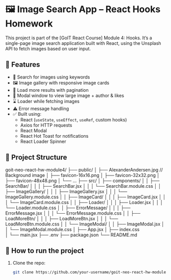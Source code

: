 

# 🖼️ Image Search App – React Hooks Homework

This project is part of the [GoIT React Course] Module 4: Hooks. It’s a single-page image search application built with React, using the Unsplash API to fetch images based on user input.

## 🌟 Features

- 🔎 Search for images using keywords
- 🖼️ Image gallery with responsive image cards
- 🔄 Load more results with pagination
- 💬 Modal window to view large image + author & likes
- ⌛ Loader while fetching images
- ⚠️ Error message handling
- ✅ Built using:
  - React (`useState`, `useEffect`, `useRef`, custom hooks)
  - Axios for HTTP requests
  - React Modal
  - React Hot Toast for notifications
  - React Loader Spinner

## 🚀 Project Structure

goit-neo-react-hw-module4/
├── public/
│   ├── AlexanderAndersen.jpg       // Background image
│   ├── favicon-16x16.png
│   ├── favicon-32x32.png
│   ├── favicon-48x48.png
│   └── ... 
├── src/
│   ├── components/
│   │   ├── SearchBar/
│   │   │   ├── SearchBar.jsx
│   │   │   └── SearchBar.module.css
│   │   ├── ImageGallery/
│   │   │   ├── ImageGallery.jsx
│   │   │   └── ImageGallery.module.css
│   │   ├── ImageCard/
│   │   │   ├── ImageCard.jsx
│   │   │   └── ImageCard.module.css
│   │   ├── Loader/
│   │   │   ├── Loader.jsx
│   │   │   └── Loader.module.css
│   │   ├── ErrorMessage/
│   │   │   ├── ErrorMessage.jsx
│   │   │   └── ErrorMessage.module.css
│   │   ├── LoadMoreBtn/
│   │   │   ├── LoadMoreBtn.jsx
│   │   │   └── LoadMoreBtn.module.css
│   │   └── ImageModal/
│   │       ├── ImageModal.jsx
│   │       └── ImageModal.module.css
│   ├── App.jsx
│   ├── index.css                
│   └── main.jsx
├── .env
├── package.json
└── README.md
## 🔧 How to run the project

1. Clone the repo:
   ```bash
   git clone https://github.com/your-username/goit-neo-react-hw-module4.git


